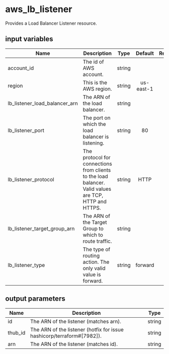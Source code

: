 # aws_lb_listener

Provides a Load Balancer Listener resource.

## input variables

| Name | Description | Type | Default | Required |
|------|-------------|:----:|:-----:|:-----:|
|account_id|The id of AWS account.|string||Yes|
|region|This is the AWS region.|string|us-east-1|Yes|
|lb_listener_load_balancer_arn|The ARN of the load balancer.|string||Yes|
|lb_listener_port|The port on which the load balancer is listening.|string|80|No|
|lb_listener_protocol|The protocol for connections from clients to the load balancer. Valid values are TCP, HTTP and HTTPS.|string|HTTP|No|
|lb_listener_target_group_arn|The ARN of the Target Group to which to route traffic.|string||Yes|
|lb_listener_type|The type of routing action. The only valid value is forward.|string|forward|No|

## output parameters

| Name | Description | Type |
|------|-------------|:----:|
|id|The ARN of the listener (matches arn).|string|
|thub_id|The ARN of the listener (hotfix for issue hashicorp/terraform#[7982]).|string|
|arn|The ARN of the listener (matches id).|string|
